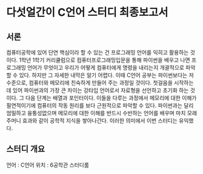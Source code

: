 # 다섯얼간이 C언어 스터디 최종보고서

## 서론
컴퓨터공학에 있어 단연 핵심이라 할 수 있는 건 프로그래밍 언어를 익히고 활용하는 것이다. 1학년 1학기 커리큘럼으로 컴퓨터프로그래밍입문을 통해 파이썬을 배우고 나면 프로그래밍 언어가 무엇이고 우리가 어떻게 컴퓨터에게 명령을 내리는지 개괄적으로 파악할 수 있다. 하지만 그 자세한 내막은 알기 어렵다. 이때 C언어 공부는 파이썬보다는 저수준으로, 컴퓨터와 메모리에 친숙하게 만들어 주는 과정일 것이다. 첫걸음을 시작하는데 있어 파이썬과의 가장 큰 차이는 강타입 언어로서 자료형을 선언하고 초기화 하는 것이다. 그 다음 단계는 배열과 포인터이다. 이들을 다루는 과정에서 메모리에 대한 이해가 필연적이기에 컴퓨터의 작동 원리를 보다 근원적으로 파악할 수 있다. 파이썬과는 달리 엄밀하고 융퉁성없으며 메모리에 대한 이해를 반드시 수반하는 언어를 배우며 마치 모래주머니 효과와 같이 공학적 지식을 쌓아나간다. 이러한 의미에서 이번 스터디는 유익했다.

## 스터디 개요
언어 : C언어
위치 : 6공학관 스터디룸

